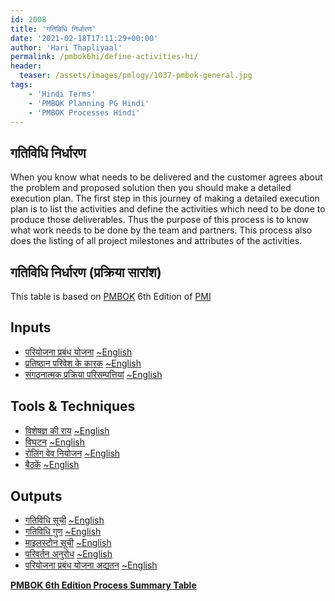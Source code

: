 ```yaml
---
id: 2008   
title: 'गतिविधि निर्धारण'
date: '2021-02-18T17:11:29+00:00'
author: 'Hari Thapliyaal'
permalink: /pmbok6hi/define-activities-hi/
header:
  teaser: /assets/images/pmlogy/1037-pmbok-general.jpg
tags:
    - 'Hindi Terms'
    - 'PMBOK Planning PG Hindi'
    - 'PMBOK Processes Hindi'
---
```


## गतिविधि निर्धारण

When you know what needs to be delivered and the customer agrees about the problem and proposed solution then you should make a detailed execution plan. The first step in this journey of making a detailed execution plan is to list the activities and define the activities which need to be done to produce those deliverables. Thus the purpose of this process is to know what work needs to be done by the team and partners. This process also does the listing of all project milestones and attributes of the activities.

## गतिविधि निर्धारण (प्रक्रिया सारांश)

This table is based on [PMBOK](https://www.pmi.org/pmbok-guide-standards) 6th Edition of [PMI](https:/www.pmi.org)

## Inputs

- [परियोजना प्रबंध योजना](/pmbok6hi/project-management-plan-hi) [~English](/pmbok6/Project-Management-Plan)
- [प्रतिष्ठान परिवेश के कारक](/pmbok6hi/enterprise-environmental-factors-hi) [~English](/pmbok6/Enterprise-Environmental-Factors)
- [संगठनात्मक प्रक्रिया परिसम्पत्तियां](/pmbok6hi/organizational-process-assets-hi) [~English](/pmbok6/Organizational-Process-Assets)

## Tools &amp; Techniques

- [विशेषज्ञ की राय](/pmbok6hi/expert-judgement-hi) [~English](/pmbok6/Expert-Judgement)
- [विघटन](/pmbok6hi/decomposition-hi) [~English](/pmbok6/Decomposition)
- [रोलिंग वेव नियोजन](/pmbok6hi/rolling-wave-planning-hi) [~English](/pmbok6/Rolling-Wave-Planning)
- [बैठकें](/pmbok6hi/meetings-hi) [~English](/pmbok6/Meetings)

## Outputs

- [गतिविधि सूची](/pmbok6hi/activity-list-hi) [~English](/pmbok6/Activity-List)
- [गतिविधि गुण](/pmbok6hi/activity-attributes-hi) [~English](/pmbok6/Activity-Attributes)
- [माइलस्टोन सूची](/pmbok6hi/milestone-list-hi) [~English](/pmbok6/Milestone-List)
- [परिवर्तन अनुरोध](/pmbok6hi/change-requests-hi) [~English](/pmbok6/Change-Requests)
- [परियोजना प्रबंध योजना अद्यतन](/pmbok6hi/project-management-plan-updates-hi) [~English](/pmbok6/Project-Management-Plan-Updates)

**[PMBOK 6th Edition Process Summary Table](process-groups-and-processes-in-pmbok6/)**

